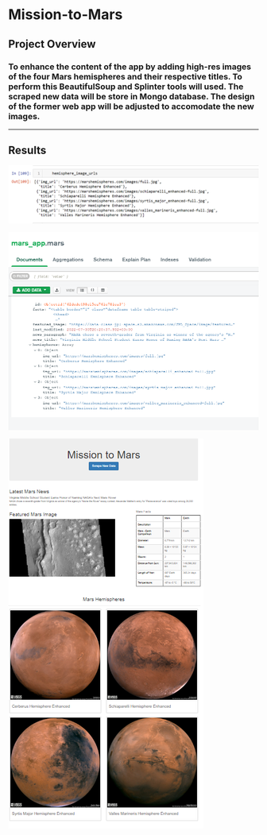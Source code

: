 # Mission-to-Mars
## Project Overview
### To enhance the content of the app by adding high-res images of the four Mars hemispheres and their respective titles.  To perform this BeautifulSoup and Splinter tools will used. The scraped new data will be store in Mongo database.  The design of the former web app will be adjusted to accomodate the new images.
-----
## Results
![ListDict](https://github.com/Connectime4ever/Mission-to-Mars/blob/main/ListDict.png)

![Mongodb](https://github.com/Connectime4ever/Mission-to-Mars/blob/main/Mongodb.png)

![Mission](https://github.com/Connectime4ever/Mission-to-Mars/blob/main/Mission.png)


